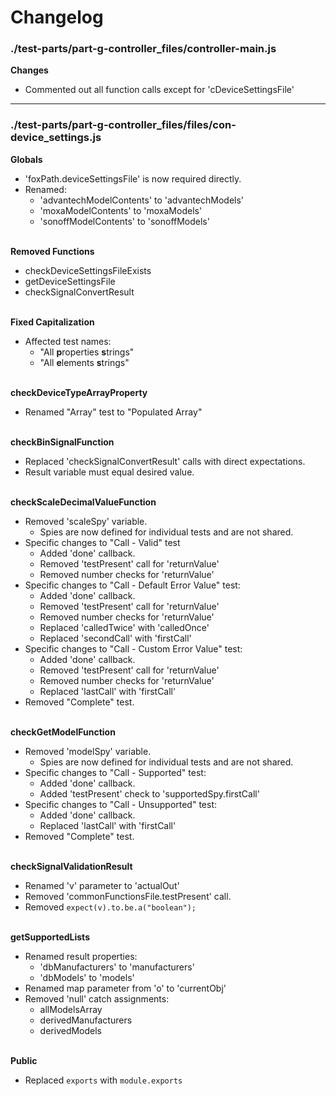 # Changelog

### ./test-parts/part-g-controller_files/controller-main.js

**Changes**
* Commented out all function calls except for 'cDeviceSettingsFile'

---

### ./test-parts/part-g-controller_files/files/con-device_settings.js

**Globals**
* 'foxPath.deviceSettingsFile' is now required directly.
* Renamed:
	* 'advantechModelContents' to 'advantechModels'
	* 'moxaModelContents' to 'moxaModels'
	* 'sonoffModelContents' to 'sonoffModels'

\
**Removed Functions**
* checkDeviceSettingsFileExists
* getDeviceSettingsFile
* checkSignalConvertResult

\
**Fixed Capitalization**
* Affected test names:
	* "All **p**roperties **s**trings"
	* "All **e**lements **s**trings"

\
**checkDeviceTypeArrayProperty**
* Renamed "Array" test to "Populated Array"

\
**checkBinSignalFunction**
* Replaced 'checkSignalConvertResult' calls with direct expectations.
* Result variable must equal desired value.

\
**checkScaleDecimalValueFunction**
* Removed 'scaleSpy' variable.
	* Spies are now defined for individual tests and are not shared.
* Specific changes to "Call - Valid" test
	* Added 'done' callback.
	* Removed 'testPresent' call for 'returnValue'
	* Removed number checks for 'returnValue'
* Specific changes to "Call - Default Error Value" test:
	* Added 'done' callback.
	* Removed 'testPresent' call for 'returnValue'
	* Removed number checks for 'returnValue'
	* Replaced 'calledTwice' with 'calledOnce'
	* Replaced 'secondCall' with 'firstCall'
* Specific changes to "Call - Custom Error Value" test:
	* Added 'done' callback.
	* Removed 'testPresent' call for 'returnValue'
	* Removed number checks for 'returnValue'
	* Replaced 'lastCall' with 'firstCall'
* Removed "Complete" test.

\
**checkGetModelFunction**
* Removed 'modelSpy' variable.
	* Spies are now defined for individual tests and are not shared.
* Specific changes to "Call - Supported" test:
	* Added 'done' callback.
	* Added 'testPresent' check to 'supportedSpy.firstCall'
* Specific changes to "Call - Unsupported" test:
	* Added 'done' callback.
	* Replaced 'lastCall' with 'firstCall'
* Removed "Complete" test.

\
**checkSignalValidationResult**
* Renamed 'v' parameter to 'actualOut'
* Removed 'commonFunctionsFile.testPresent' call.
* Removed `expect(v).to.be.a("boolean");`

\
**getSupportedLists**
* Renamed result properties:
	* 'dbManufacturers' to 'manufacturers'
	* 'dbModels' to 'models'
* Renamed map parameter from 'o' to 'currentObj'
* Removed 'null' catch assignments:
	* allModelsArray
	* derivedManufacturers
	* derivedModels

\
**Public**
* Replaced `exports` with `module.exports`
